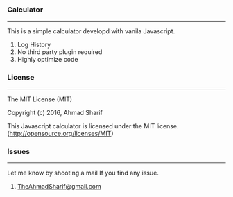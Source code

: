 ### Calculator

----

This is a simple calculator developd with vanila Javascript. 
1. Log History 
2. No third party plugin required
3. Highly optimize code	


### License 
---


The MIT License (MIT)

Copyright (c) 2016, Ahmad Sharif

This Javascript calculator is licensed under the MIT license. (http://opensource.org/licenses/MIT)


### Issues
---
Let me know by shooting a mail If you find any issue.

1. TheAhmadSharif@gmail.com
